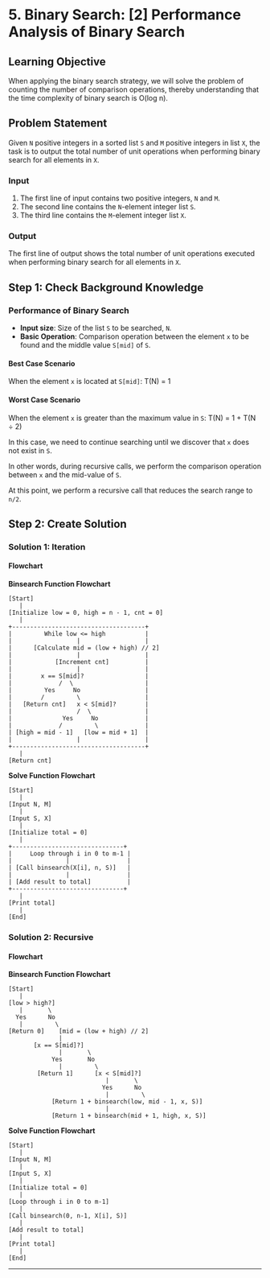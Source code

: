 
# 5. Binary Search: [2] Performance Analysis of Binary Search

## Learning Objective

When applying the binary search strategy, we will solve the problem of counting the number of comparison operations, thereby understanding that the time complexity of binary search is O(log n).

## Problem Statement

Given `N` positive integers in a sorted list `S` and `M` positive integers in list `X`, the task is to output the total number of unit operations when performing binary search for all elements in `X`.

### Input

1. The first line of input contains two positive integers, `N` and `M`.
2. The second line contains the `N`-element integer list `S`.
3. The third line contains the `M`-element integer list `X`.

### Output

The first line of output shows the total number of unit operations executed when performing binary search for all elements in `X`.


## Step 1: Check Background Knowledge

### Performance of Binary Search

- **Input size**: Size of the list `S` to be searched, `N`.
- **Basic Operation**: Comparison operation between the element `x` to be found and the middle value `S[mid]` of `S`.

#### Best Case Scenario

When the element `x` is located at `S[mid]`: T(N) = 1

#### Worst Case Scenario

When the element `x` is greater than the maximum value in `S`: T(N) = 1 + T(N ÷ 2)

In this case, we need to continue searching until we discover that `x` does not exist in `S`.

In other words, during recursive calls, we perform the comparison operation between `x` and the mid-value of `S`.

At this point, we perform a recursive call that reduces the search range to `n/2`.

## Step 2: Create Solution

### Solution 1: Iteration

#### Flowchart

**Binsearch Function Flowchart**

```
[Start]
   |
[Initialize low = 0, high = n - 1, cnt = 0]
   |
+-------------------------------------+
|         While low <= high           |
|                  |                  |
|      [Calculate mid = (low + high) // 2]
|                  |                  |
|            [Increment cnt]          |
|                  |                  |
|        x == S[mid]?                 |
|             /  \                    |
|         Yes     No                  |
|        /         \                  |
|   [Return cnt]   x < S[mid]?        |
|                  /  \               |
|              Yes     No             |
|             /         \             |
| [high = mid - 1]   [low = mid + 1]  |
|                  |                  |
+-------------------------------------+
   |
[Return cnt]
```

**Solve Function Flowchart**

```
[Start]
   |
[Input N, M]
   |
[Input S, X]
   |
[Initialize total = 0]
   |
+-------------------------------+
|     Loop through i in 0 to m-1 |
|               |                |
| [Call binsearch(X[i], n, S)]   |
|               |                |
| [Add result to total]          |
+-------------------------------+
   |
[Print total]
   |
[End]
```

### Solution 2: Recursive

#### Flowchart

**Binsearch Function Flowchart**

```
[Start]
   |
[low > high?]
   |       \
  Yes      No
   |         \
[Return 0]    [mid = (low + high) // 2]
              |
       [x == S[mid]?]
              |       \
            Yes       No
              |         \
        [Return 1]      [x < S[mid]?]
                           |       \
                          Yes      No
                           |         \
            [Return 1 + binsearch(low, mid - 1, x, S)]
                           |
            [Return 1 + binsearch(mid + 1, high, x, S)]
```

**Solve Function Flowchart**

```
[Start]
   |
[Input N, M]
   |
[Input S, X]
   |
[Initialize total = 0]
   |
[Loop through i in 0 to m-1]
   |
[Call binsearch(0, n-1, X[i], S)]
   |
[Add result to total]
   |
[Print total]
   |
[End]
```

---